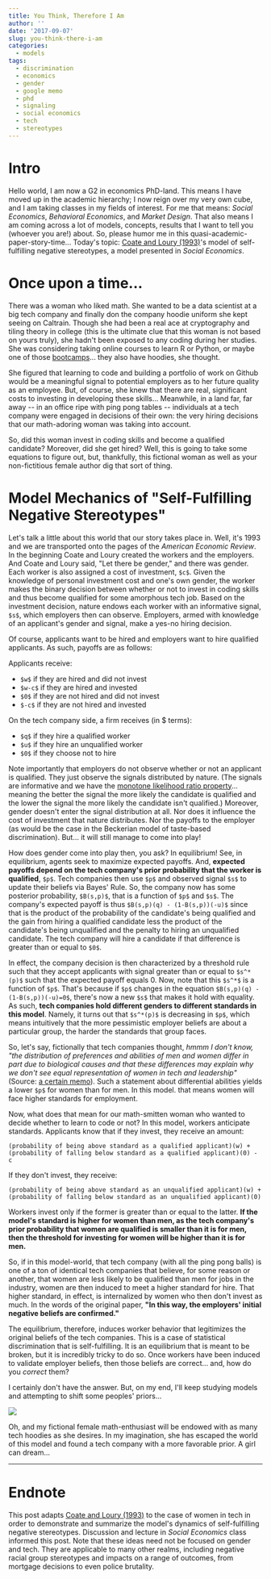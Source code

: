 ```yaml
---
title: You Think, Therefore I Am
author: ''
date: '2017-09-07'
slug: you-think-there-i-am
categories:
  - models
tags:
  - discrimination
  - economics
  - gender
  - google memo
  - phd
  - signaling
  - social economics
  - tech
  - stereotypes
---
```


# Intro

Hello world, I am now a G2 in economics PhD-land. This means I have moved up in the academic hierarchy; I now reign over my very own cube, and I am taking classes in my fields of interest. For me that means: *Social Economics*, *Behavioral Economics*, and *Market Design*. That also means I am coming across a lot of models, concepts, results that I want to tell you (whoever you are!) about. So, please humor me in this quasi-academic-paper-story-time... Today's topic: [Coate and Loury (1993)](/post/you-think-therefore-i-am_files/cl1993.pdf)'s model of self-fulfilling negative stereotypes, a model presented in *Social Economics*.

# Once upon a time...

There was a woman who liked math. She wanted to be a data scientist at a big tech company and finally don the company hoodie uniform she kept seeing on Caltrain. Though she had been a real ace at cryptography and tiling theory in college (this is the ultimate clue that this woman is not based on yours truly), she hadn't been exposed to any coding during her studies. She was considering taking online courses to learn R or Python, or maybe one of those [bootcamps](http://learn.hackbrightacademy.com/coding-school-for-women/)... they also have hoodies, she thought.

She figured that learning to code and building a portfolio of work on Github would be a meaningful signal to potential employers as to her future quality as an employee. But, of course, she knew that there are real, significant costs to investing in developing these skills... Meanwhile, in a land far, far away -- in an office ripe with ping pong tables -- individuals at a tech company were engaged in decisions of their own: the very hiring decisions that our math-adoring woman was taking into account.

So, did this woman invest in coding skills and become a qualified candidate? Moreover, did she get hired? Well, this is going to take some equations to figure out, but, thankfully, this fictional woman as well as your non-fictitious female author dig that sort of thing.

# Model Mechanics of "Self-Fulfilling Negative Stereotypes"

Let's talk a little about this world that our story takes place in. Well, it's 1993 and we are transported onto the pages of the *American Economic Review*. In the beginning Coate and Loury created the workers and the employers. And Coate and Loury said, "Let there be gender," and there was gender. Each worker is also assigned a cost of investment, `$c$`. Given the knowledge of personal investment cost and one's own gender, the worker makes the binary decision between whether or not to invest in coding skills and thus become qualified for some amorphous tech job. Based on the investment decision, nature endows each worker with an informative signal, `$s$`, which employers then can observe. Employers, armed with knowledge of an applicant's gender and signal, make a yes-no hiring decision.

Of course, applicants want to be hired and employers want to hire qualified applicants. As such, payoffs are as follows: 

Applicants receive:

- `$w$` if they are hired and did not invest
- `$w-c$` if they are hired and invested
- `$0$` if they are not hired and did not invest
- `$-c$` if they are not hired and invested

On the tech company side, a firm receives (in $ terms):

- `$q$` if they hire a qualified worker
- `$u$` if they hire an unqualified worker
- `$0$` if they choose not to hire

Note importantly that employers do not observe whether or not an applicant is qualified. They just observe the signals distributed by nature. (The signals are informative and we have the [monotone likelihood ratio property](https://en.wikipedia.org/wiki/Monotone_likelihood_ratio#Example:_Working_hard_or_slacking_off)... meaning the better the signal the more likely the candidate is qualified and the lower the signal the more likely the candidate isn't qualified.) Moreover, gender doesn't enter the signal distribution at all. Nor does it influence the cost of investment that nature distributes. Nor the payoffs to the employer (as would be the case in the Beckerian model of taste-based discrimination). But... it will still manage to come into play!

How does gender come into play then, you ask? In equilibrium! See, in equilibrium, agents seek to maximize expected payoffs. And, **expected payoffs depend on the tech company's prior probability that the worker is qualified**, `$p$`. Tech companies then use `$p$` and observed signal `$s$` to update their beliefs via Bayes' Rule. So, the company now has some posterior probability, `$B(s,p)$`, that is a function of `$p$` and `$s$`. The company's expected payoff is thus `$B(s,p)(q) - (1-B(s,p))(-u)$` since that is the product of the probability of the candidate's being qualified and the gain from hiring a qualified candidate less the product of the candidate's being unqualified and the penalty to hiring an unqualified candidate. The tech company will hire a candidate if that difference is greater than or equal to `$0$`. 

In effect, the company decision is then characterized by a threshold rule such that they accept applicants with signal greater than or equal to `$s^*(p)$` such that the expected payoff equals 0. Now, note that this `$s^*$` is a function of `$p$`. That's because if `$p$` changes in the equation `$B(s,p)(q) - (1-B(s,p))(-u)=0$`, there's now a new `$s$` that makes it hold with equality. As such, **tech companies hold different genders to different standards in this model**. Namely, it turns out that `$s^*(p)$` is decreasing in `$p$`, which means intuitively that the more pessimistic employer beliefs are about a particular group, the harder the standards that group faces.

So, let's say, fictionally that tech companies thought, *hmmm I don't know, "the distribution of preferences and abilities of men and women differ in part due to biological causes and that these differences may explain why we don't see equal representation of women in tech and leadership"* (Source: [a certain memo](https://en.wikipedia.org/wiki/Google%27s_Ideological_Echo_Chamber)). Such a statement about differential abilities yields a lower `$p$` for women than for men. In this model. that means women will face higher standards for employment.

Now, what does that mean for our math-smitten woman who wanted to decide whether to learn to code or not? In this model, workers anticipate standards. Applicants know that if they invest, they receive an amount: 

`(probability of being above standard as a qualified applicant)(w) + (probability of falling below standard as a qualified applicant)(0) - c` 

If they don't invest, they receive: 

`(probability of being above standard as an unqualified applicant)(w) + (probability of falling below standard as an unqualified applicant)(0)`

Workers invest only if the former is greater than or equal to the latter. **If the model's standard is higher for women than men, as the tech company's prior probability that women are qualified is smaller than it is for men, then the threshold for investing for women will be higher than it is for men.**

So, if in this model-world, that tech company (with all the ping pong balls) is one of a ton of identical tech companies that believe, for some reason or another, that women are less likely to be qualified than men for jobs in the industry, women are then induced to meet a higher standard for hire. That higher standard, in effect, is internalized by women who then don't invest as much. In the words of the original paper, **"In this way, the employers' initial negative beliefs are confirmed."**

The equilibrium, therefore, induces worker behavior that legitimizes the original beliefs of the tech companies. This is a case of statistical discrimination that is self-fulfilling. It is an equilibrium that is meant to be broken, but it is incredibly tricky to do so. Once workers have been induced to validate employer beliefs, then those beliefs are correct... and, how do you *correct* them?

I certainly don't have the answer. But, on my end, I'll keep studying models and attempting to shift some peoples' priors...

![](/post/you-think-therefore-i-am_files/dumpbody.png)

Oh, and my fictional female math-enthusiast will be endowed with as many tech hoodies as she desires. In my imagination, she has escaped the world of this model and found a tech company with a more favorable prior. A girl can dream...

---

# Endnote

This post adapts [Coate and Loury (1993)](/post/you-think-therefore-i-am_files/cl1993.pdf) to the case of women in tech in order to demonstrate and summarize the model's dynamics of self-fulfilling negative stereotypes. Discussion and lecture in *Social Economics* class informed this post. Note that these ideas need not be focused on gender and tech. They are applicable to many other realms, including negative racial group stereotypes and impacts on a range of outcomes, from mortgage decisions to even police brutality.
